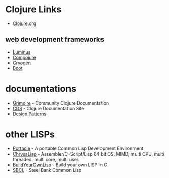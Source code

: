 # Clojure Links

* [Clojure.org](http://clojure.org)

## web development frameworks
* [Luminus]
* [Compojure]
* [Cryogen]
* [Boot]

[Luminus]: http://www.luminusweb.net
[Compojure]: https://github.com/weavejester/compojure
[Cryogen]: http://cryogenweb.org
[Boot]: https://github.com/boot-clj/boot

# documentations
* [Grimoire] - Community Clojure Documentation
* [CDS] - Clojure Documentation Site
* [Design Patterns]

[Design Patterns]: http://mishadoff.com/blog/clojure-design-patterns
[CDS]: http://clojure-doc.org/
[Grimoire]: https://www.conj.io

# other LISPs
* [Portacle] - A portable Common Lisp Development Environment
* [ChrysaLisp] - Assembler/C-Script/Lisp 64 bit OS. MIMD, multi CPU, multi threaded, multi core, multi user.
* [BuildYourOwnLisp] - Build your own LISP in C
* [SBCL] - Steel Bank Common Lisp

[Portacle]: https://portacle.github.io
[ChrysaLisp]: https://github.com/vygr/ChrysaLisp
[BuildYourOwnLisp]: http://buildyourownlisp.com
[SBCL]: http://sbcl.org

